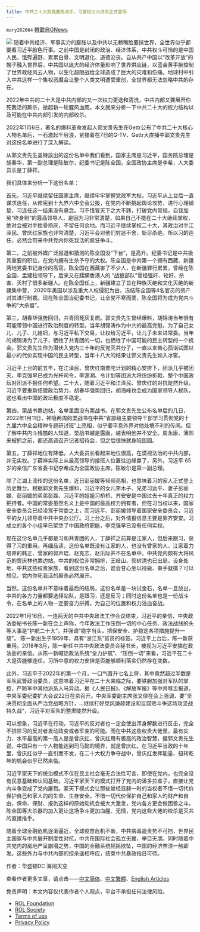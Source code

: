```yaml
---
title: 中共二十大究竟鹿死谁手，习曾权力大绞杀正式登场
---
```

`mary202064` [轉載自GNews](https://gnews.org/zh-hans/1906942/)

![](https://assets.gnews.org/wp-content/uploads/2022/01/a6b605d3abe9648162f06466b27b295c.png)
随着中共经济、军事实力的膨胀以及中共以无赖嘴脸要挟世界，全世界似乎都要看习近平脸色行事。之前中国是封闭的政治、经济体系，中共权斗可怜的是中国人民，饿殍遍野、累累白骨、文明退化、道德沦丧。自从共产中国以“改革开放”的幌子融入世界后，中共国以庞大的经济体量影响了世界供应链，以蓝金黄手腕控制了世界政经风云人物，以生化超限战给全球造成了巨大的灾难和伤痛。地球村中引入中共这样一个集权恶魔会让整个人类文明遭受重创，全世界都无法忽略中共的存在。

2022年中共的二十大是中共内部的又一次权力更迭和清洗，中共内部又要展开你死我活的厮杀，掀起新一轮腥风血雨。本文就来分析一下中共二十大的权力结构以及可能在中共内部引发的内部绞杀。

2022年1月6日，著名的爆料革命发起人郭文贵先生在Gettr公布了中共二十大核心人物名单后，一石激起千层浪，紧接着在7日的G-TV、Gettr大直播中郭文贵先生对这份名单进行了深入解读。

从郭文贵先生盖特放出的这份名单中我们看到，国家主席是习近平，国务院总理是胡春华，第一副总理是陈敏尔，纪委书记是陈全国，全国政协主席是李希，人大委员长是丁薛祥。

我们具体来分析一下这份名单：

首先，习近平继续留任国家主席，继续牢牢掌握党政军大权。习近平从上台后一直谋求连任，从修宪到十九界六中全会公报，在党内不断挑起舆论攻势，进行心理铺垫，习连任这一结果没有悬念。习不惜冒天下之大不韪，打破党内常规，自我加冕“终身制”的最高领导人，是因为习非常清楚，如果自己不能在二十大继续掌权，绝对会被对手挫骨扬灰，不留任何余地。而习近平继续掌权二十大，其政治对手江泽民、曾庆红家族也非常清楚，习近平会对他们穷追不舍，斩尽杀绝，所以习的连任，必然会带来中共党内你死我活的疯狂争斗。

第二，之前被外媒广泛报道和猜测的陈全国没“下台”，是高升。纪委书记是中共极其重要的职位，在党内拥有生杀予夺的大权。陈全国是中共第一个拥有西藏、新疆两地党委书记身份的高官。陈全国在西藏害了不少人，在新疆罪行累累，曾经在陈全国、孟建柱领导下，后来又在蹂躏香港人的 “战狼部队”曾经强奸、轮奸、杀害、灭村了很多新疆人。在陈全国任上，新疆建立了旨在种族灭绝和文化灭绝的新疆集中营， 2020年美国以涉及重大人权侵犯为由，冻结陈全国等4名官员的资产对其进行制裁。现在陈全国当纪委书记，让全党不寒而栗，陈全国将为成为党内斗争的“大杀器”。

第三，胡春华强势回归，共青团死灰复燃。郭文贵先生曾经爆料，胡锦涛当年很有可能带领中国进行政治制度的转型。当年胡锦涛作为中共的最高党魁，为了自己女儿、儿子、儿媳妇，与习近平私下交易，让权给习近平，让儿子未来进常委。当年的胡锦涛为了儿子，牺牲了共青团的一切，也牺牲了中国可能的民主转型的一个机会。郭文贵先生作为潜伏入党内三十年的反党灭共分子，一直以来苦心孤诣试图以最小的代价实现中国的民主转型，当年十八大的结果让郭文贵先生如入冰窖。

习近平上台的前五年，在江泽民、曾庆红南普陀计划的精心安排下，团派几乎被团灭，李克强早已成为光杆司令，李源潮、令计划等团派大将纷纷折戟，整个中国政坛对团派不报任何希望。二十大，随着习近平和江泽民、曾庆红的对抗陡然升级，习近平要重新结盟政治势力，胡春华强势回归，胡海峰也会成为国家领导人梯队，这也看出中国的政坛极度不稳定。

第四，栗战书靠边站，名单里面没有栗战书。在郭文贵先生公布名单后的几日，2022年1月11日，神隐两周的栗战书在中共“省部级主要领导干部学习贯彻党的十九届六中全会精神专题研讨班”上亮相，似乎要平息外界对他处境不利的传闻。但了解中共内斗残酷的人知道，栗战书越是露面，越表明他并不安全。周永康、薄熙来被抓之前，都还高调召开记者招待会，但之后很快就身陷囹圄。

第五，丁薛祥地位有降低。人大委员长看起来地位很高，在漠视法治的中共内部，并无实权。丁薛祥实际上从最高领导的接班人位置往边缘靠了，另外，习近平 65 岁的亲信广东省委书记李希成为全国政协主席。陈敏尔是第一副总理。

除了江湖上流传的这份名单，近日彭丽媛等频频亮相，也意味着习的家人正式登上历史舞台。根据郭文贵先生爆料，习近平的女儿李木子、兄弟习远平、妻子彭丽媛、彭丽媛的弟弟彭磊、习近平的姐姐习桥桥、齐安安是中国过去十年真正的权力把持者。中国的常委虽然名义上是中国的最高权力拥有者，但在习当权以来，国家安全委员会已经凌驾于常委之上，而习远平、彭丽媛领导着国家安全委员会，习近平的女儿领导着中共中央办公厅。习上台之后，对外情报信息主要是靠齐安安。习成立的各个小组早已架空了中国政府职能，李克强早已没有任何实权。

现在这份名单几乎都是习和共青团的人，丁薛祥之前算是江家人，但后来跟习，获得了习的重用。再细品读，这份名单既没有江家的人，也没有曾家的人，江家着力培养的韩正、曾家的郭声琨、赵克志、赵乐际并不在名单中。中共党内颇有大将风范的贾庆林也靠边站。中共的权位非常拥挤，王岐山、郭树清也已出局。设身处地，中共这些权贵家族，看到这份名单之后，谁会甘心坐以待毙、束手就擒？可以想见，党内你死我活的厮杀必然展开。

当然，这份名单并不意味着最后的结局，这份名单是一块试金石，名单一旦放出，中共的各方力量都要选择站队，是跟习，还是反习；同时这份名单也是一份战斗令，在名单上的人物一定要奋力拼搏，为自己的位置和权力浴血奋战。

2022年1月16日，一连两天的中共中央政法工作会议结束，习近平的亲信、中央政法委秘书长陈一新在会上声称，今年政法工作压倒一切的中心任务、政法战线的头等大事是“护航二十大”，并强调“稳字当头，把保安全、护稳定各项措施提升一级”。 陈一新出生于1959年，具有“浙江系”官员的标签。习近平上台后，陈一新获重用。2018年3月，陈一新任中共中央政法委员会秘书长，被视为习近平安插在政法委的亲信。从陈一新喊话政法系统“全力护航”、“压倒一切”来看，习近平在二十大是否能够连任，习所中意的权力安排是否能够顺利落实仍然存在变数。

此外，习近平于2022年的第一个月，一口气晋升七名上将，其中竟然超过半数是军队武警政治委员，这意味着习近平在二十大来临之际，要铁腕加强对军队的掌控，严防军中其他派系人马异动。据《人民日报》、《解放军报》等中共喉舌报道，中央军委纪委扩大会议22日在京召开。中央军委副主席张又侠在会上强调，要”坚决贯彻全面从严治党战略方针，…继续打好党风廉政建设和反腐败斗争这场攻坚战持久战“，习近平对军队的整肃陡然升级。

可以想象，习近平在行动，习近平的反对者也一定会使出浑身解数进行反击，完全不排除习的反对者发动政变或者军变的可能。而在中共这些权贵大佬里，最有实力、水平最高的第一高人是是曾庆红，曾庆红用有极高的政治智慧，据郭文贵先生说，中国只有一个人物能达到司马懿的境界，就是曾庆红。在习近平当政的十年里，曾庆红似乎一直引而不发，在二十大权力争夺战中，曾庆红发挥能量、扭转乾坤的机会似乎已然来临。

习近平家天下的统治模式不仅在民主社会毫无合法性可言，即使在党内，也完全没有民意基础和认同基础。习近平家天下的模式打开了党内的潘多拉盒子，直接让党内斗争变成了党内屠戮。家天下模式会让那些曾经显赫一时的当权者不惜一切代价保护自己和家人的的生命、生存安全，不惜一切代价保护自己和家人旳财产和自由，保命、保财、报仇这样的原始动机会被大大激发，党内各方更会做困兽之斗。陈全国等大杀器的加入更让这场争斗更加血腥、无情，党内这些大佬的绞杀是灭共的直接推手。

随着全球金融危机逐渐逼近，全球疫苗危机不断，中共病毒追责势不可挡，世界民主国家与中共展开制度性对抗，中共在国际社会孤立无援，举目无朋。同时随着中共党内的房地产呈崩塌之势，中国的金融系统摇摇欲坠，中国的经济奔溃一触即发。这些外力与中共内部的绞杀遥相呼应，结束中共暴政指日可待。

作者：华盛顿DC 海阔天空

查看作者更多文章，请点击——[中文简体](https://gnews.org/zh-hans/author/mary202064/)、[中文繁體](https://gnews.org/zh-hant/author/mary202064/)、[English Articles](https://gnews.org/author/mary202064/)

 

免责声明：本文内容仅代表作者个人观点，平台不承担任何法律风险。

- [ROL Foundation](https://rolfoundation.org/)
- [ROL Society](https://rolsociety.org/)
- [Terms of use](https://gnews.org/terms-of-use-3/)
- [Privacy Policy](https://gnews.org/privacy-policy/)
